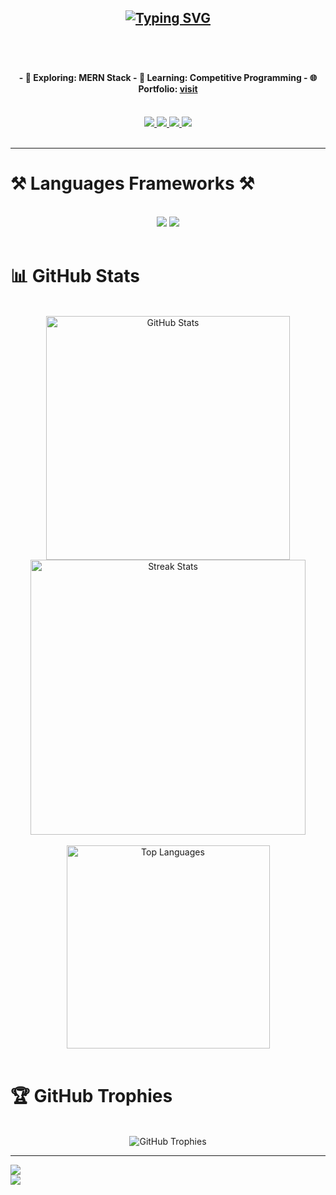 <h2 align="center">
 <a href="https://git.io/typing-svg"><img src="https://readme-typing-svg.herokuapp.com?font=Fira+Code&weight=600&size=28&pause=1000&color=406DF7&width=435&lines=Hi+!+%2C+I'm+Anas+Ibn+Belal;Competitive+Programmer;MERN+Stack+Web+Developer" alt="Typing SVG" /></a>
 <h2/>
<br/>
<h4 align="center">
  - 🔭 <strong>Exploring:</strong> MERN Stack  
  - 🌱 <strong>Learning:</strong> Competitive Programming  
  - 🌐 <strong>Portfolio:</strong> <a href="https://anasib.tech/" target="_blank">visit</a>  
</h4>
<br/>

<div align="center"> 
  <a href="mailto:anasibnebelal400@gmail.com">
    <img src="https://img.shields.io/badge/Gmail-333333?style=for-the-badge&logo=gmail&logoColor=red" />
  </a>
  <a href="https://linkedin.com/in/anasibelal004" target="_blank">
    <img src="https://img.shields.io/badge/LinkedIn-0077B5?style=for-the-badge&logo=linkedin&logoColor=white" target="_blank" />
  </a>
  <a href="https://codeforces.com/profile/alpha004" target="_blank">
     <img src="https://img.shields.io/badge/Codeforces-1F8ACB?style=for-the-badge&logo=codeforces&logoColor=white" target="_blank" />
  </a>
  <a href="https://anasibnbelal.live/" target="_blank">
     <img src="https://img.shields.io/badge/Portfolio-FF5722?style=for-the-badge&logo=todoist&logoColor=white" target="_blank" /> 
  </a>
</div>

<br/>

<hr/>

# ⚒️ Languages Frameworks ⚒️
<br/>
<div align="center">
   <img src="https://skillicons.dev/icons?i=html,css,tailwind,javascript,react,nodejs,express,mysql,c,cpp,java,spring,maven,npm" />
   <img src="https://skillicons.dev/icons?i=vscode,git,github,bash,postman,codepen,figma,photoshop,ai" />
</div>

<br/>

# 📊 GitHub Stats
<br/>

<div align="center">
  <img width="390" src="https://awesome-github-stats.azurewebsites.net/user-stats/anas20023?cardType=github&theme=react&preferLogin=true" alt="GitHub Stats" />
  <img width="440" src="https://github-readme-streak-stats.herokuapp.com/?user=anas20023&count_private=true&theme=react&border_radius=10" alt="Streak Stats"/>
</div>

<br/>

<div align="center">
  <img width="325" src="https://github-readme-stats.vercel.app/api/top-langs/?username=anas20023&hide=HTML&langs_count=8&layout=compact&theme=react&border_radius=10" alt="Top Languages" />
</div>

<br/>

# 🏆 GitHub Trophies
<br/>

<div align="center">
  <img src="https://github-profile-trophy.vercel.app/?username=anas20023&theme=onestar&no-frame=true&margin-w=4" alt="GitHub Trophies" />
</div>

<hr/>
<img src="https://github-readme-activity-graph.vercel.app/graph?username=anas20023&theme=tokyo-night&bg_color=1a1b27&color=70a5fd&line=bf91f3&point=38bdae&area=true&hide_border=true"/>

<br/>
<img src="https://holopin.me/anas20023"/>


